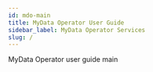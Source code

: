 ```yaml
---
id: mdo-main
title: MyData Operator User Guide
sidebar_label: MyData Operator Services
slug: /
---
```


MyData Operator user guide main


